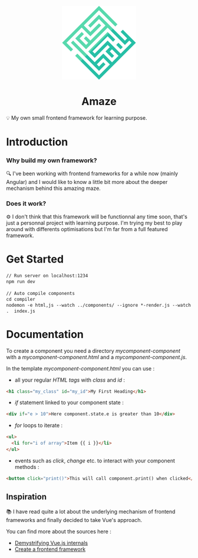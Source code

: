 <p align="center"><a href="https://vuejs.org" target="_blank" rel="noopener noreferrer"><img src="logo.png" alt="Amaze logo" width="200"/></a></p>

<h1 align="center">Amaze</h1>

💡 My own small frontend framework for learning purpose.

# Introduction

### Why build my own framework?

🔍 I've been working with frontend frameworks for a while now (mainly Angular) and I would like to know a little bit more about the deeper mechanism behind this amazing maze.

### Does it work?

⚙️ I don't think that this framework will be functionnal any time soon, that's just a personnal project with learning purpose. I'm trying my best to play around with differents optimisations but I'm far from a full featured framework.

# Get Started

```
// Run server on localhost:1234
npm run dev

// Auto compile components
cd compiler
nodemon -e html,js --watch ../components/ --ignore *-render.js --watch .  index.js
```

# Documentation

To create a component you need a directory _mycomponent-component_ with a _mycomponent-component.html_ and a _mycomponent-component.js_.

In the template _mycomponent-component.html_ you can use :

- all your regular _HTML tags_ with _class_ and _id_ :

```html
<h1 class="my_class" id="my_id">My First Heading</h1>
```

- _if_ statement linked to your component state :

```html
<div if="e > 10">Here component.state.e is greater than 10</div>
```

- _for_ loops to iterate :

```html
<ul>
  <li for="i of array">Item {{ i }}</li>
</ul>
```

- events such as _click_, _change_ etc. to interact with your component methods :

```html
<button click="print()">This will call component.print() when clicked</button>
```

## Inspiration

📚 I have read quite a lot about the underlying mechanism of frontend frameworks and finally decided to take Vue's approach.

You can find more about the sources here :

<ul>
    <li><a href="https://medium.com/js-imaginea/the-vue-js-internals-7b76f76813e3">Demystrifying Vue.js internals</a></li>
    <li><a href="https://mfrachet.github.io/create-frontend-framework/">Create a frontend framework</a></li>
</ul>

